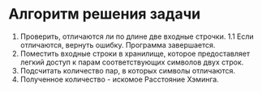 # Алгоритм решения задачи


1. Проверить, отличаются ли по длине две входные строчки.
    1.1 Если отличаются, вернуть ошибку. Программа завершается.
2. Поместить входные строки в хранилище, которое предоставляет легкий доступ к парам соответствующих символов двух строк.
3. Подсчитать количество пар, в которых символы отличаются.
4. Полученное количество - искомое Расстояние Хэминга.
